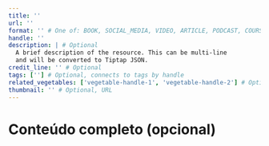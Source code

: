 ```yaml
---
title: ''
url: ''
format: '' # One of: BOOK, SOCIAL_MEDIA, VIDEO, ARTICLE, PODCAST, COURSE, ACADEMIC_WORK, DATASET, ORGANIZATION, OTHER
handle: ''
description: | # Optional
  A brief description of the resource. This can be multi-line
  and will be converted to Tiptap JSON.
credit_line: '' # Optional
tags: [''] # Optional, connects to tags by handle
related_vegetables: ['vegetable-handle-1', 'vegetable-handle-2'] # Optional, connects to vegetables by handle
thumbnail: '' # Optional, URL
---
```


# Conteúdo completo (opcional)
